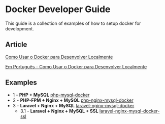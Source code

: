 # Docker Developer Guide

This guide is a collection of examples of how to setup docker for development.

## Article

[Como Usar o Docker para Desenvolver Localmente](docker_dev_guide.md)

[Em Português - Como Usar o Docker para Desenvolver Localmente](docker_dev_guide_pt_br.md)

## Examples

- 1 - **PHP + MySQL** [php-mysql-docker](1-php-mysql-docker)
- 2 - **PHP-FPM + Nginx + MySQL** [php-nginx-mysql-docker](2-php-nginx-mysql-docker)
- 3 - **Laravel + Nginx + MySQL** [laravel-nginx-mysql-docker](3-laravel-nginx-mysql-docker)
  - 3.1 - **Laravel + Nginx + MySQL + SSL** [laravel-nginx-mysql-docker-ssl](3.1-laravel-nginx-mysql-docker-ssl)

